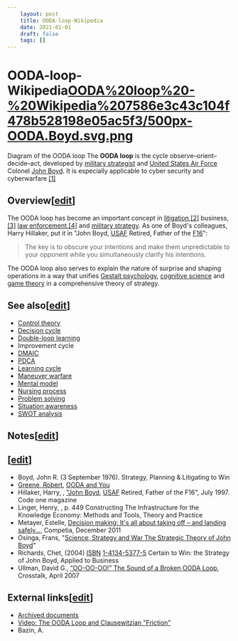 ```yaml
---
 	layout: post
 	title: OODA-loop-Wikipedia
 	date: 2021-01-01
 	draft: false
 	tags: []
---
```


# OODA-loop-Wikipedia[OODA%20loop%20-%20Wikipedia%207586e3c43c104f478b528198e05ac5f3/500px-OODA.Boyd.svg.png](OODA%20loop%20-%20Wikipedia%207586e3c43c104f478b528198e05ac5f3/500px-OODA.Boyd.svg.png)
Diagram of the OODA loop
The **OODA loop** is the cycle observe–orient–decide–act, developed by [military strategist](https://en.wikipedia.org/wiki/Military_strategy) and [United States Air Force](https://en.wikipedia.org/wiki/United_States_Air_Force) Colonel [John Boyd](https://en.wikipedia.org/wiki/John_Boyd_(military_strategist)).
It is especially applicable to cyber security and cyberwarfare [[1]](https://en.wikipedia.org/wiki/OODA_loop)
## Overview[[edit](https://en.wikipedia.org/w/index.php?title=OODA_loop&action=edit&section=1)]
The OODA loop has become an important concept in [litigation](https://en.wikipedia.org/wiki/Litigation_strategy),[[2]](https://en.wikipedia.org/wiki/OODA_loop) business,[[3]](https://en.wikipedia.org/wiki/OODA_loop) [law enforcement](https://en.wikipedia.org/wiki/Law_enforcement),[[4]](https://en.wikipedia.org/wiki/OODA_loop) and [military strategy](https://en.wikipedia.org/wiki/Military_strategy).
As one of Boyd's colleagues, Harry Hillaker, put it in "John Boyd, [USAF](https://en.wikipedia.org/wiki/United_States_Air_Force) Retired, Father of the [F16](https://en.wikipedia.org/wiki/General_Dynamics_F-16_Fighting_Falcon)":
> The key is to obscure your intentions and make them unpredictable to your opponent while you simultaneously clarify his intentions.
>
The OODA loop also serves to explain the nature of surprise and shaping operations in a way that unifies [Gestalt psychology](https://en.wikipedia.org/wiki/Gestalt_psychology), [cognitive science](https://en.wikipedia.org/wiki/Cognitive_science) and [game theory](https://en.wikipedia.org/wiki/Game_theory) in a comprehensive theory of strategy.
## See also[[edit](https://en.wikipedia.org/w/index.php?title=OODA_loop&action=edit&section=3)]
- [Control theory](https://en.wikipedia.org/wiki/Control_theory)
- [Decision cycle](https://en.wikipedia.org/wiki/Decision_cycle)
- [Double-loop learning](https://en.wikipedia.org/wiki/Double-loop_learning)
- Improvement cycle
- [DMAIC](https://en.wikipedia.org/wiki/DMAIC)
- [PDCA](https://en.wikipedia.org/wiki/PDCA)
- [Learning cycle](https://en.wikipedia.org/wiki/Learning_cycle)
- [Maneuver warfare](https://en.wikipedia.org/wiki/Maneuver_warfare)
- [Mental model](https://en.wikipedia.org/wiki/Mental_model)
- [Nursing process](https://en.wikipedia.org/wiki/Nursing_process)
- [Problem solving](https://en.wikipedia.org/wiki/Problem_solving)
- [Situation awareness](https://en.wikipedia.org/wiki/Situation_awareness)
- [SWOT analysis](https://en.wikipedia.org/wiki/SWOT_analysis)
## Notes[[edit](https://en.wikipedia.org/w/index.php?title=OODA_loop&action=edit&section=4)]
## [[edit](https://en.wikipedia.org/w/index.php?title=OODA_loop&action=edit&section=5)]
- Boyd, John R. (3 September 1976).
Strategy, Planning & Litigating to Win
- [Greene, Robert](https://en.wikipedia.org/wiki/Robert_Greene_(American_author)), [OODA and You](https://web.archive.org/web/20150222130058/http://powerseductionandwar.com/ooda-and-you/)
- Hillaker, Harry, , ["John Boyd,](https://web.archive.org/web/20070917232626/http://www.codeonemagazine.com/archives/1997/articles/jul_97/july2a_97.html) [USAF](https://en.wikipedia.org/wiki/United_States_Air_Force) Retired, Father of the F16", July 1997.
Code one magazine
- Linger, Henry, , p. 449
Constructing The Infrastructure for the Knowledge Economy: Methods and Tools, Theory and Practice
- Metayer, Estelle, [Decision making: It's all about taking off – and landing safely…](http://competia.com/decision-making-it-s-all-about-taking-off-and-landing-safely/), Competia, December 2011
- Osinga, Frans, "[Science, Strategy and War The Strategic Theory of John Boyd](http://www.projectwhitehorse.com/pdfs/ScienceStrategyWar_Osinga.pdf)"
- Richards, Chet, (2004) [ISBN](https://en.wikipedia.org/wiki/International_Standard_Book_Number) [1-4134-5377-5](https://en.wikipedia.org/wiki/Special:BookSources/1-4134-5377-5)
Certain to Win: the Strategy of John Boyd, Applied to Business
- Ullman, David G., [“OO-OO-OO!” The Sound of a Broken OODA Loop](https://docs.wixstatic.com/ugd/20f020_65b20dec99cb45d0bd1456ed526c09b8.pdf), Crosstalk, April 2007
## External links[[edit](https://en.wikipedia.org/w/index.php?title=OODA_loop&action=edit&section=6)]
- [Archived documents](http://danford.net/boyd/)
- [Video: The OODA Loop and Clausewitzian "Friction"](http://www.askimo.com/pages/PlayVideo.aspx?vid=2812)
- Bazin, A.
